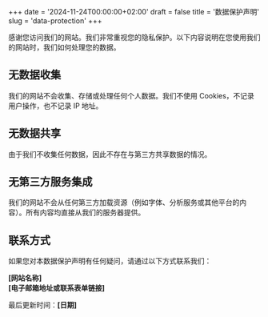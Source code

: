 +++
date = '2024-11-24T00:00:00+02:00'
draft = false
title = '数据保护声明'
slug = 'data-protection'
+++

感谢您访问我们的网站。我们非常重视您的隐私保护。以下内容说明在您使用我们的网站时，我们如何处理您的数据。

## 无数据收集

我们的网站不会收集、存储或处理任何个人数据。我们不使用 Cookies，不记录用户操作，也不记录 IP 地址。

## 无数据共享

由于我们不收集任何数据，因此不存在与第三方共享数据的情况。

## 无第三方服务集成

我们的网站不会从任何第三方加载资源（例如字体、分析服务或其他平台的内容）。所有内容均直接从我们的服务器提供。

## 联系方式

如果您对本数据保护声明有任何疑问，请通过以下方式联系我们：

**[网站名称]**  
**[电子邮箱地址或联系表单链接]**

最后更新时间：**[日期]**
